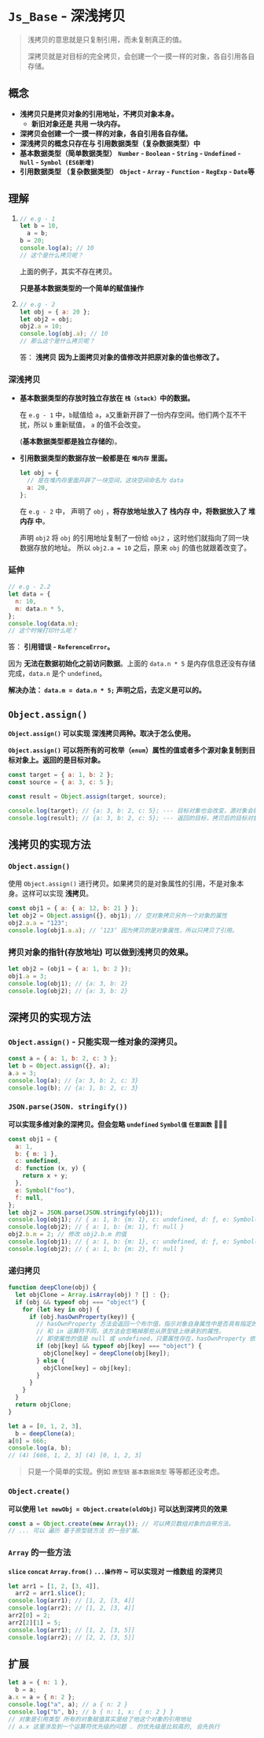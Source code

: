 # `Js_Base` - 深浅拷贝

> 浅拷贝的意思就是只复制引用，而未复制真正的值。
>
> 深拷贝就是对目标的完全拷贝，会创建一个一摸一样的对象，各自引用各自存储。

## 概念

- **浅拷贝只是拷贝对象的引用地址，不拷贝对象本身。**
  - **新旧对象还是 共用 一块内存。**
- **深拷贝会创建一个一摸一样的对象，各自引用各自存储。**
- **深浅拷贝的概念只存在与 引用数据类型（复杂数据类型）中**
- **基本数据类型（简单数据类型）**
  **`Number` - `Boolean` - `String` - `Undefined` - `Null` - `Symbol (ES6新增)`**
- **引用数据类型 （复杂数据类型）**
  **`Object` - `Array` - `Function` - `RegExp` - `Date`等**

## 理解

1. ```js
   // e.g - 1
   let b = 10,
     a = b;
   b = 20;
   console.log(a); // 10
   // 这个是什么拷贝呢？
   ```

   上面的例子，其实不存在拷贝。

   **只是基本数据类型的一个简单的赋值操作**

2. ```js
   // e.g - 2
   let obj = { a: 20 };
   let obj2 = obj;
   obj2.a = 10;
   console.log(obj.a); // 10
   // 那么这个是什么拷贝呢？
   ```

   答： **浅拷贝**
   **因为上面拷贝对象的值修改并把原对象的值也修改了。**

### 深浅拷贝

- **基本数据类型的存放时独立存放在 `栈（stack）`中的数据。**

  在 `e.g - 1` 中，`b`赋值给 `a`，`a`又重新开辟了一份内存空间。他们两个互不干扰，所以 `b` 重新赋值， `a` 的值不会改变。

  (**基本数据类型都是独立存储的**)。

- **引用数据类型的数据存放一般都是在 `堆内存` 里面。**

  ```js
  let obj = {
    // 是在堆内存里面开辟了一块空间，这块空间命名为 data
    a: 20,
  };
  ```

  在 `e.g - 2` 中， 声明了 `obj` ，**将存放地址放入了 栈内存 中，将数据放入了 堆内存 中**。

  声明 `obj2` 将 `obj` 的引用地址复制了一份给 `obj2` ，这时他们就指向了同一块 数据存放的地址。 所以 `obj2.a = 10` 之后，原来 `obj` 的值也就跟着改变了。

### 延伸

```js
// e.g - 2.2
let data = {
  n: 10,
  m: data.n * 5,
};
console.log(data.m);
// 这个时候打印什么呢？
```

答： **引用错误 - `ReferenceError`。**

因为 **无法在数据初始化之前访问数据**。上面的 `data.n * 5` 是内存信息还没有存储完成，`data.n` 是个 `undefined`。

**解决办法： `data.m = data.n * 5;` 声明之后，去定义是可以的。**

## `Object.assign()`

**`Object.assign()` 可以实现 深浅拷贝两种。取决于怎么使用。**

**`Object.assign()` 可以将所有的可枚举（`enum`）属性的值或者多个源对象复制到目标对象上。返回的是目标对象。**

```js
const target = { a: 1, b: 2 };
const source = { a: 3, c: 5 };

const result = Object.assign(target, source);

console.log(target); // {a: 3, b: 2, c: 5}; --- 目标对象也会改变，源对象会覆盖目标对象里相同的键
console.log(result); // {a: 3, b: 2, c: 5}; --- 返回的目标，拷贝后的目标对象
```

## 浅拷贝的实现方法

### **`Object.assign()`**

使用 `Object.assign()` 进行拷贝。如果拷贝的是对象属性的引用，不是对象本身。这样可以实现 **浅拷贝**。

```js
const obj1 = { a: { a: 12, b: 21 } };
let obj2 = Object.assign({}, obj1); // 空对象拷贝另外一个对象的属性
obj2.a.a = "123";
console.log(obj1.a.a); // ’123‘ 因为拷贝的是对象属性，所以只拷贝了引用。
```

### 拷贝对象的指针(存放地址) 可以做到浅拷贝的效果。

```js
let obj2 = (obj1 = { a: 1, b: 2 });
obj1.a = 3;
console.log(obj1); // {a: 3, b: 2}
console.log(obj2); // {a: 3, b: 2}
```

## 深拷贝的实现方法

### `Object.assign()` - 只能实现一维对象的深拷贝。

```js
const a = { a: 1, b: 2, c: 3 };
let b = Object.assign({}, a);
a.a = 3;
console.log(a); // {a: 3, b: 2, c: 3}
console.log(b); // {a: 1, b: 2, c: 3}
```

### **`JSON.parse(JSON. stringify())`**

**可以实现多维对象的深拷贝。但会忽略 `undefined` `Symbol值` `任意函数`** 🍓🍓🍓

```js
const obj1 = {
  a: 1,
  b: { m: 1 },
  c: undefined,
  d: function (x, y) {
    return x + y;
  },
  e: Symbol("foo"),
  f: null,
};
let obj2 = JSON.parse(JSON.stringify(obj1));
console.log(obj1); // { a: 1, b: {m: 1}, c: undefined, d: ƒ, e: Symbol(foo), f: null }
console.log(obj2); // { a: 1, b: {m: 1}, f: null }
obj2.b.m = 2; // 修改 obj2.b.m 的值
console.log(obj1); // { a: 1, b: {m: 1}, c: undefined, d: ƒ, e: Symbol(foo), f: null }
console.log(obj2); // { a: 1, b: {m: 2}, f: null }
```

### 递归拷贝

```js
function deepClone(obj) {
  let objClone = Array.isArray(obj) ? [] : {};
  if (obj && typeof obj === "object") {
    for (let key in obj) {
      if (obj.hasOwnProperty(key)) {
        // hasOwnProperty 方法会返回一个布尔值，指示对象自身属性中是否具有指定的属性（也就是，是否有指定的键）。
        // 和 in 运算符不同，该方法会忽略掉那些从原型链上继承到的属性。
        // 即使属性的值是 null 或 undefined，只要属性存在，hasOwnProperty 依旧会返回 true。
        if (obj[key] && typeof obj[key] === "object") {
          objClone[key] = deepClone(obj[key]);
        } else {
          objClone[key] = obj[key];
        }
      }
    }
  }
  return objClone;
}

let a = [0, 1, 2, 3],
  b = deepClone(a);
a[0] = 666;
console.log(a, b);
// (4) [666, 1, 2, 3] (4) [0, 1, 2, 3]
```

> 只是一个简单的实现。例如 `原型链` `基本数据类型` 等等都还没考虑。

### `Object.create()`

**可以使用 `let newObj = Object.create(oldObj)` 可以达到深拷贝的效果**

```js
const a = Object.create(new Array()); // 可以拷贝数组对象的自带方法。
// ... 可以 遍历 基于原型链方法 的一些扩展。
```

### `Array` 的一些方法

**`slice` `concat` `Array.from()` `...操作符` ~ 可以实现对 一维数组 的深拷贝**

```js
let arr1 = [1, 2, [3, 4]],
  arr2 = arr1.slice();
console.log(arr1); // [1, 2, [3, 4]]
console.log(arr2); // [1, 2, [3, 4]]
arr2[0] = 2;
arr2[2][1] = 5;
console.log(arr1); // [1, 2, [3, 5]]
console.log(arr2); // [2, 2, [3, 5]]
```

## 扩展

```js
let a = { n: 1 },
  b = a;
a.x = a = { n: 2 };
console.log("a", a); // a { n: 2 }
console.log("b", b); // b { n: 1, x: { n: 2 } }
// 对象是引用类型 所有的对象赋值其实是给了他这个对象的引用地址
// a.x 这里涉及到一个运算符优先级的问题 . 的优先级是比较高的, 会先执行
```
